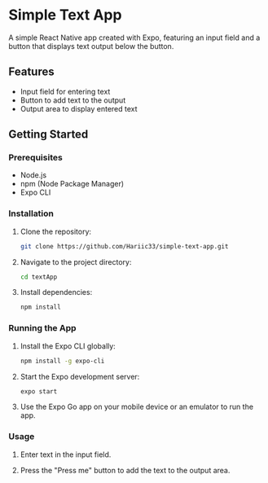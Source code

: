 # Simple Text App

A simple React Native app created with Expo, featuring an input field and a button that displays text output below the button.

## Features

- Input field for entering text
- Button to add text to the output
- Output area to display entered text

## Getting Started

### Prerequisites

- Node.js
- npm (Node Package Manager)
- Expo CLI

### Installation

1. Clone the repository:

   ```bash
   git clone https://github.com/Hariic33/simple-text-app.git

2. Navigate to the project directory:

   ```bash
   cd textApp

3. Install dependencies:

   ```bash
   npm install

### Running the App

1. Install the Expo CLI globally:

   ```bash
   npm install -g expo-cli

2. Start the Expo development server:

   ```bash
   expo start

3. Use the Expo Go app on your mobile device or an emulator to run the app.

### Usage

1. Enter text in the input field.

2. Press the "Press me" button to add the text to the output area.